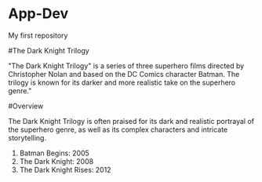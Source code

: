 # App-Dev
My first repository

#The Dark Knight Trilogy 

"The Dark Knight Trilogy" is a series of three superhero films directed by Christopher Nolan and based on the DC Comics character Batman. The trilogy is known for its darker and more realistic take on the superhero genre." 

#Overview

The Dark Knight Trilogy is often praised for its dark and realistic portrayal of the superhero genre, as well as its complex characters and intricate storytelling.
1. Batman Begins: 2005
2. The Dark Knight: 2008
3. The Dark Knight Rises: 2012
